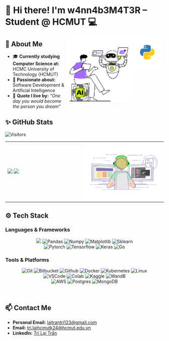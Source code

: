 # 👋 Hi there! I'm w4nn4b3M4T3R – Student @ HCMUT 💻

<img align="right" width="100" src="./Python.gif">
<img align="right" width="212" src="./AI.gif">

## 🚀 About Me

- 🎓 **Currently studying Computer Science at:** HCMC University of Technology (HCMUT)
- 🌱 **Passionate about:** Software Development & Artificial Intelligence
- 💬 **Quote I live by:** *"One day you would become the person you dream"*

## ✨ GitHub Stats   

![Visitors](https://api.visitorbadge.io/api/daily?path=https%3A%2F%2Fgithub.com%2Fw4nn4b3M4ST3R&label=VISITORS&labelColor=%232ccce4&countColor=%23697689&style=flat)

<table>
<tr>
  <td width="48%">
    <img src="https://github-readme-stats.vercel.app/api?username=w4nn4b3M4ST3R&show_icons=true&hide=contribs,issues&hide_border=true%22%20" />
    <img src="https://github-readme-stats.vercel.app/api/top-langs/?username=w4nn4b3M4ST3R&layout=compact&show_icons=true&hide_border=true" />
  </td>
  <td width="52%"><img alt="gif" align="right" src="./coding.gif"/></td>
</tr>
<table>


## ⚙️ Tech Stack 
### Languages & Frameworks
<p align="center">
<img src="https://img.shields.io/badge/python-3670A0?style=for-the-badge&logo=python&logoColor=ffdd54">
<img alt="Pandas" src="https://img.shields.io/badge/pandas-%23150458.svg?style=for-the-badge&logo=pandas&logoColor=white">
<img alt="Numpy" src="https://img.shields.io/badge/numpy-%23013243.svg?style=for-the-badge&logo=numpy&logoColor=white">
<img alt="Matplotlib" src="https://img.shields.io/badge/Matplotlib-%23ffffff.svg?style=for-the-badge&logo=Matplotlib&logoColor=black">
<img alt="Sklearn"  src="https://img.shields.io/badge/scikit--learn-%23F7931E.svg?style=for-the-badge&logo=scikit-learn&logoColor=white" />
<br/>
<img alt="Pytorch"  src="https://img.shields.io/badge/PyTorch-%23EE4C2C.svg?style=for-the-badge&logo=PyTorch&logoColor=white" />
<img alt="Tensorflow"  src="https://img.shields.io/badge/TensorFlow-%23FF6F00.svg?style=for-the-badge&logo=TensorFlow&logoColor=white" />
<img alt="Keras" src="https://img.shields.io/badge/Keras-%23D00000.svg?style=for-the-badge&logo=Keras&logoColor=white">
<img alt="Go" src="https://img.shields.io/badge/Go-00ADD8?style=for-the-badge&logo=go&logoColor=white" />
</p>


### Tools & Platforms
<p align="center">
<img alt="Git" src="https://img.shields.io/badge/Git-f05134?style=for-the-badge&logo=git&logoColor=f05134&labelColor=282828">
<img alt="Bitbucket" src="https://img.shields.io/badge/Bitbucket-0747a6?style=for-the-badge&logo=bitbucket&logoColor=white" />
<img alt="Github" src="https://img.shields.io/badge/GitHub-100000?style=for-the-badge&logo=github&logoColor=white" />
<img alt="Docker" src="https://img.shields.io/badge/docker-%230db7ed.svg?style=for-the-badge&logo=docker&logoColor=white">
<img alt="Kubernetes" src="https://img.shields.io/badge/kubernetes-%23326ce5.svg?style=for-the-badge&logo=kubernetes&logoColor=white">
<img alt="Linux" src="https://img.shields.io/badge/Linux-FCC624?style=for-the-badge&logo=linux&logoColor=black">
<br/>
<img alt="VSCode" src="https://img.shields.io/badge/Visual%20Studio%20Code-0078d7.svg?style=for-the-badge&logo=visual-studio-code&logoColor=white">
<img alt="Colab" src="https://img.shields.io/badge/Colab-fb9c04?style=for-the-badge&&logo=google-colab&logoColor=fb9c04&labelColor=282828">
<img alt="Kaggle"  src="https://img.shields.io/badge/Kaggle-20BEFF?style=for-the-badge&logo=Kaggle&logoColor=white" />
<img alt="WandB"  src="https://img.shields.io/badge/Weights_&_Biases-FFBE00?style=for-the-badge&logo=WeightsAndBiases&logoColor=white" />
<br/>
<img alt="AWS"  src="https://img.shields.io/badge/Amazon_AWS-FF9900?style=for-the-badge&logo=amazonaws&logoColor=white" />
<img alt="Postgres" src="https://img.shields.io/badge/PostgreSQL-316192?style=for-the-badge&logo=postgresql&logoColor=white" />
<img alt="MongoDB" src="https://img.shields.io/badge/MongoDB-4EA94B?style=for-the-badge&logo=mongodb&logoColor=white" />
</p>
<br />

## 📫 Contact Me

- **Personal Email:** [laitrantri123@gmail.com](mailto:laitrantri123@gmail.com)
- **Email:** [tri.laihcmutk24@hcmut.edu.vn](mailto:tri.laihcmutk24@hcmut.edu.vn)
- **LinkedIn:** [Trí Lại Trần](https://www.linkedin.com/in/tr%C3%AD-l%E1%BA%A1i-tr%E1%BA%A7n-a5195136a/) 

